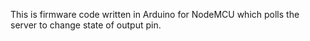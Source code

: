 This is firmware code written in Arduino for NodeMCU which polls the server to change state of output pin.
